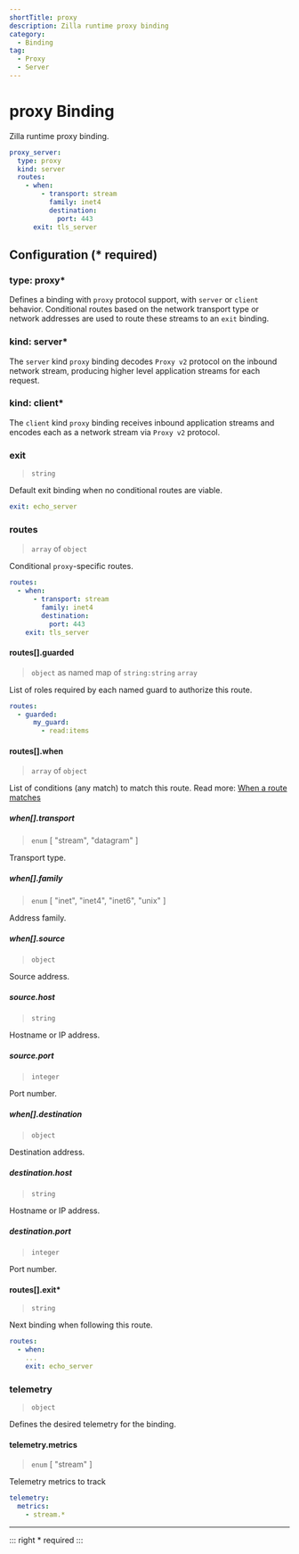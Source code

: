 ```yaml
---
shortTitle: proxy
description: Zilla runtime proxy binding
category:
  - Binding
tag:
  - Proxy
  - Server
---
```


# proxy Binding

Zilla runtime proxy binding.

```yaml {2}
proxy_server:
  type: proxy
  kind: server
  routes:
    - when:
        - transport: stream
          family: inet4
          destination:
            port: 443
      exit: tls_server
```

## Configuration (\* required)

### type: proxy\*

Defines a binding with `proxy` protocol support, with `server` or `client` behavior. Conditional routes based on the network transport type or network addresses are used to route these streams to an `exit` binding.

### kind: server\*

The `server` kind `proxy` binding decodes `Proxy v2` protocol on the inbound network stream, producing higher level application streams for each request.

### kind: client\*

The `client` kind `proxy` binding receives inbound application streams and encodes each as a network stream via `Proxy v2` protocol.

### exit

> `string`

Default exit binding when no conditional routes are viable.

```yaml
exit: echo_server
```

### routes

> `array` of `object`

Conditional `proxy`-specific routes.

```yaml
routes:
  - when:
      - transport: stream
        family: inet4
        destination:
          port: 443
    exit: tls_server
```

#### routes[].guarded

> `object` as named map of `string:string` `array`

List of roles required by each named guard to authorize this route.

```yaml
routes:
  - guarded:
      my_guard:
        - read:items
```

#### routes[].when

> `array` of `object`

List of conditions (any match) to match this route.
Read more: [When a route matches](../../../concepts/bindings.md#when-a-route-matches)

##### when[].transport

> `enum` [ "stream", "datagram" ]

Transport type.

##### when[].family

> `enum` [ "inet", "inet4", "inet6", "unix" ]

Address family.

##### when[].source

> `object`

Source address.

##### source.host

> `string`

Hostname or IP address.

##### source.port

> `integer`

Port number.

##### when[].destination

> `object`

Destination address.

##### destination.host

> `string`

Hostname or IP address.

##### destination.port

> `integer`

Port number.

#### routes[].exit\*

> `string`

Next binding when following this route.

```yaml
routes:
  - when:
    ...
    exit: echo_server
```

### telemetry

> `object`

Defines the desired telemetry for the binding.

#### telemetry.metrics

> `enum` [ "stream" ]

Telemetry metrics to track

```yaml
telemetry:
  metrics:
    - stream.*
```

---

::: right
\* required
:::
